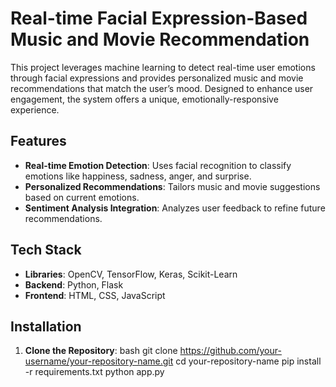# Real-time Facial Expression-Based Music and Movie Recommendation

This project leverages machine learning to detect real-time user emotions through facial expressions and provides personalized music and movie recommendations that match the user’s mood. Designed to enhance user engagement, the system offers a unique, emotionally-responsive experience.

## Features
- **Real-time Emotion Detection**: Uses facial recognition to classify emotions like happiness, sadness, anger, and surprise.
- **Personalized Recommendations**: Tailors music and movie suggestions based on current emotions.
- **Sentiment Analysis Integration**: Analyzes user feedback to refine future recommendations.

## Tech Stack
- **Libraries**: OpenCV, TensorFlow, Keras, Scikit-Learn
- **Backend**: Python, Flask
- **Frontend**: HTML, CSS, JavaScript


## Installation

1. **Clone the Repository**:
   bash
   git clone https://github.com/your-username/your-repository-name.git
   cd your-repository-name
pip install -r requirements.txt
python app.py

